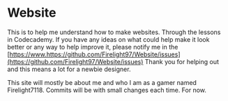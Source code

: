 # Website
This is to help me understand how to make websites. Through the lessons in Codecademy.
If you have any ideas on what could help make it look better or any way to help improve it, please notify me in the [https://www.https://github.com/Firelight97/Website/issues](https://github.com/Firelight97/Website/issues)
Thank you for helping out and this means a lot for a newbie designer.

This site will mostly be about me and who I am as a gamer named Firelight7118. Commits will be with small changes each time. For now.
